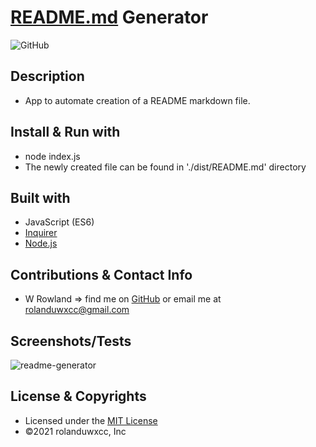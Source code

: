 
# [README.md](README.md) Generator
![GitHub](https://img.shields.io/badge/License-MIT-blue)

## Description
* App to automate creation of a README markdown file.

## Install & Run with
* node index.js
* The newly created file can be found in './dist/README.md' directory

## Built with
* JavaScript (ES6)
* [Inquirer](https://www.npmjs.com/package/inquirer#examples)
* [Node.js](https://nodejs.org/en/)

## Contributions & Contact Info
* W Rowland => find me on [GitHub](https://github.com/rolanduwxcc) or email me at rolanduwxcc@gmail.com
  
## Screenshots/Tests
![readme-generator](assets/img/readmeMd-generator.gif)

## License & Copyrights
* Licensed under the [MIT License]('LICENSE')
* ©️2021 rolanduwxcc, Inc
  